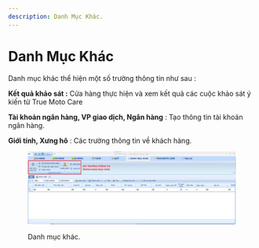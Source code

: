 ```yaml
---
description: Danh Mục Khác.
---
```


# Danh Mục Khác

Danh mục khác thể hiện một số trường thông tin như sau :

**Kết quả khảo sát :** Cửa hàng thực hiện và xem kết quả các cuộc khảo sát ý kiến từ True Moto Care

**Tài khoản ngân hàng, VP giao dịch, Ngân hàng** : Tạo thông tin tài khoản ngân hàng.

**Giới tính, Xưng hô** : Các trường thông tin về khách hàng.

<figure><img src="../.gitbook/assets/DANHMUCKHAC.png" alt=""><figcaption><p>Danh mục khác.</p></figcaption></figure>
